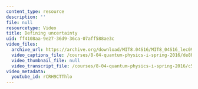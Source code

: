 ```yaml
---
content_type: resource
description: ''
file: null
resourcetype: Video
title: Defining uncertainty
uid: ff4108aa-9e27-36d9-36ca-07aff588ae3c
video_files:
  archive_url: https://archive.org/download/MIT8.04S16/MIT8_04S16_lec09_s5_300k.mp4
  video_captions_file: /courses/8-04-quantum-physics-i-spring-2016/de8b902c7cf55520b6d530fc20abb525_rCRH9CTThlo.vtt
  video_thumbnail_file: null
  video_transcript_file: /courses/8-04-quantum-physics-i-spring-2016/c521c8c5ba83504d606c8362b0041fee_rCRH9CTThlo.pdf
video_metadata:
  youtube_id: rCRH9CTThlo
---
```

